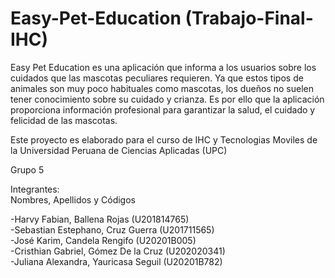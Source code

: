 # Easy-Pet-Education (Trabajo-Final-IHC)
Easy Pet Education es una aplicación que informa a los usuarios sobre los cuidados que las mascotas peculiares requieren. Ya que estos tipos de animales son muy poco habituales como mascotas, los dueños no suelen tener conocimiento sobre su cuidado y crianza. Es por ello que la aplicación proporciona información profesional para garantizar la salud, el cuidado y felicidad de las mascotas.

Este proyecto es elaborado para el curso de IHC y Tecnologias Moviles de la Universidad Peruana de Ciencias Aplicadas (UPC)

Grupo 5

Integrantes:
<br>
Nombres, Apellidos y Códigos

-Harvy Fabian, Ballena Rojas              (U201814765) 
<br>
-Sebastian Estephano, Cruz Guerra         (U201711565)
<br>
-José Karim, Candela Rengifo              (U20201B005)
<br>
-Cristhian Gabriel, Gómez De la Cruz      (U202020341)
<br>
-Juliana Alexandra, Yauricasa Seguil      (U20201B782)

 
 
 
 
 
